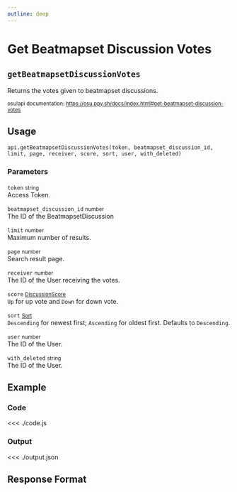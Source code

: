 ```yaml
---
outline: deep
---
```


# Get Beatmapset Discussion Votes <Badge type="info" text="GET"/>

## `getBeatmapsetDiscussionVotes`

Returns the votes given to beatmapset discussions.

<small>osu!api documentation: https://osu.ppy.sh/docs/index.html#get-beatmapset-discussion-votes</small>

## Usage

`api.getBeatmapsetDiscussionVotes(token, beatmapset_discussion_id, limit, page, receiver, score, sort, user, with_deleted)`

### Parameters

`token` <small>string</small><br>
Access Token.

`beatmapset_discussion_id` <small>number</small> <Badge type="tip" text="optional" /><br>
The ID of the BeatmapsetDiscussion

`limit` <small>number</small> <Badge type="tip" text="optional" /><br>
Maximum number of results.

`page` <small>number</small> <Badge type="tip" text="optional" /><br>
Search result page.

`receiver` <small>number</small> <Badge type="tip" text="optional" /><br>
The ID of the User receiving the votes.

`score` <small>[DiscussionScore](../../types/discussion-score)</small> <Badge type="tip" text="optional" /><br>
`Up` for up vote and `Down` for down vote.

`sort` <small>[Sort](../../types/sort)</small> <Badge type="tip" text="optional" /><br>
`Descending` for newest first; `Ascending` for oldest first. Defaults to `Descending`.

`user` <small>number</small> <Badge type="tip" text="optional" /><br>
The ID of the User.

`with_deleted` <small>string</small> <Badge type="tip" text="optional" /><br>
The ID of the User.

## Example

### Code
<<< ./code.js

### Output
<<< ./output.json

## Response Format

<!--@include: ./response.md-->